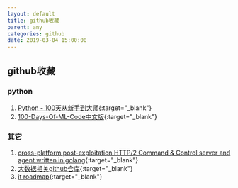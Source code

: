 ```yaml
---
layout: default
title: github收藏
parent: any
categories: github
date: 2019-03-04 15:00:00
---
```


## github收藏

### python
1. [Python - 100天从新手到大师](https://github.com/jackfrued/Python-100-Days){:target="_blank"}
2. [100-Days-Of-ML-Code中文版](https://github.com/MachineLearning100/100-Days-Of-ML-Code){:target="_blank"}

### 其它
1. [cross-platform post-exploitation HTTP/2 Command & Control  server and agent written in golang](https://github.com/Ne0nd0g/merlin){:target="_blank"}
2. [大数据相关github仓库](https://github.com/bulutyazilim/awesome-datascience){:target="_blank"}
3. [it roadmap](https://github.com/kamranahmedse/developer-roadmap){:target="_blank"}